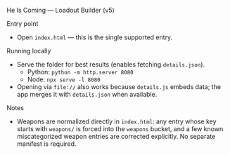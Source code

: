 He Is Coming — Loadout Builder (v5)

Entry point
- Open `index.html` — this is the single supported entry.

Running locally
- Serve the folder for best results (enables fetching `details.json`).
  - Python: `python -m http.server 8080`
  - Node: `npx serve -l 8080`
- Opening via `file://` also works because `details.js` embeds data; the app merges it with `details.json` when available.

Notes
- Weapons are normalized directly in `index.html`: any entry whose key starts with `weapons/` is forced into the `weapons` bucket, and a few known miscategorized weapon entries are corrected explicitly. No separate manifest is required.


